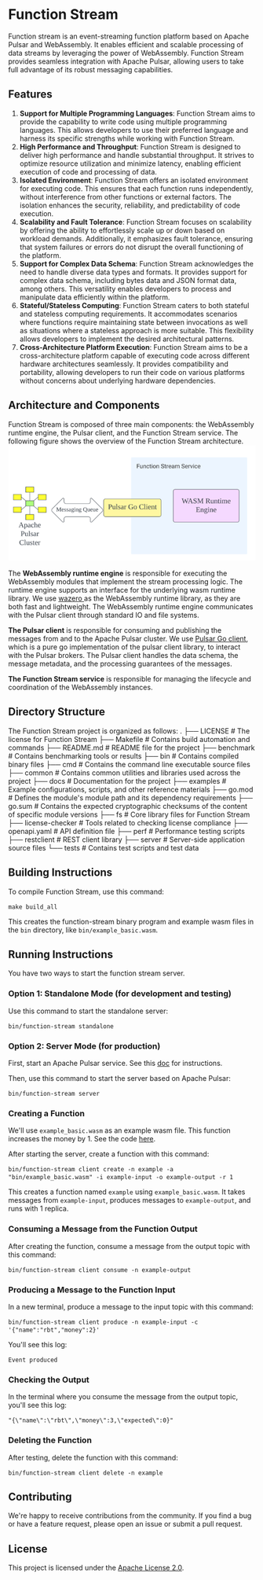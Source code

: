 <!--
  Copyright 2024 Function Stream Org.

  Licensed under the Apache License, Version 2.0 (the "License");
  you may not use this file except in compliance with the License.
  You may obtain a copy of the License at

      http://www.apache.org/licenses/LICENSE-2.0

  Unless required by applicable law or agreed to in writing, software
  distributed under the License is distributed on an "AS IS" BASIS,
  WITHOUT WARRANTIES OR CONDITIONS OF ANY KIND, either express or implied.
  See the License for the specific language governing permissions and
  limitations under the License.
-->

# Function Stream

Function stream is an event-streaming function platform based on Apache Pulsar and WebAssembly. It enables efficient and
scalable processing of data streams by leveraging the power of WebAssembly. Function Stream provides seamless
integration with Apache Pulsar, allowing users to take full advantage of its robust messaging capabilities.

## Features

1. **Support for Multiple Programming Languages**: Function Stream aims to provide the capability to write code using
   multiple programming languages. This allows developers to use their preferred language and harness its specific
   strengths while working with Function Stream.
2. **High Performance and Throughput**: Function Stream is designed to deliver high performance and handle substantial
   throughput. It strives to optimize resource utilization and minimize latency, enabling efficient execution of code
   and processing of data.
3. **Isolated Environment**: Function Stream offers an isolated environment for executing code. This ensures that each
   function runs independently, without interference from other functions or external factors. The isolation enhances
   the security, reliability, and predictability of code execution.
4. **Scalability and Fault Tolerance**: Function Stream focuses on scalability by offering the ability to effortlessly
   scale up or down based on workload demands. Additionally, it emphasizes fault tolerance, ensuring that system
   failures or errors do not disrupt the overall functioning of the platform.
4. **Support for Complex Data Schema**: Function Stream acknowledges the need to handle diverse data types and formats.
   It provides support for complex data schema, including bytes data and JSON format data, among others. This
   versatility enables developers to process and manipulate data efficiently within the platform.
6. **Stateful/Stateless Computing**: Function Stream caters to both stateful and stateless computing requirements. It
   accommodates scenarios where functions require maintaining state between invocations as well as situations where a
   stateless approach is more suitable. This flexibility allows developers to implement the desired architectural
   patterns.
7. **Cross-Architecture Platform Execution**: Function Stream aims to be a cross-architecture platform capable of
   executing code across different hardware architectures seamlessly. It provides compatibility and portability,
   allowing developers to run their code on various platforms without concerns about underlying hardware dependencies.

## Architecture and Components

Function Stream is composed of three main components: the WebAssembly runtime engine, the Pulsar client, and the
Function Stream service. The following figure shows the overview of the Function Stream architecture.
![Architecture](docs/images/arch.png)

The **WebAssembly runtime engine** is responsible for executing the WebAssembly modules that implement the stream
processing logic. The runtime engine supports an interface for the underlying wasm runtime library. We use [wazero
](https://github.com/tetratelabs/wazero) as the
WebAssembly runtime library, as they are both fast and lightweight. The WebAssembly runtime
engine communicates with the Pulsar client through standard IO and file systems.

**The Pulsar client** is responsible for consuming and publishing the messages from and to the Apache Pulsar cluster. We
use [Pulsar Go client](https://github.com/apache/pulsar-client-go), which is a pure go implementation of the pulsar
client library, to interact with the Pulsar brokers. The Pulsar client handles the data schema, the message metadata,
and the processing guarantees of the messages.

**The Function Stream service** is responsible for managing the lifecycle and coordination of the WebAssembly instances.

## Directory Structure

The Function Stream project is organized as follows:
.
├── LICENSE                 # The license for Function Stream
├── Makefile                # Contains build automation and commands
├── README.md               # README file for the project
├── benchmark               # Contains benchmarking tools or results
├── bin                     # Contains compiled binary files
├── cmd                     # Contains the command line executable source files
├── common                  # Contains common utilities and libraries used across the project
├── docs                    # Documentation for the project
├── examples                # Example configurations, scripts, and other reference materials
├── go.mod                  # Defines the module's module path and its dependency requirements
├── go.sum                  # Contains the expected cryptographic checksums of the content of specific module versions
├── fs                      # Core library files for Function Stream
├── license-checker         # Tools related to checking license compliance
├── openapi.yaml            # API definition file
├── perf                    # Performance testing scripts
├── restclient              # REST client library
├── server                  # Server-side application source files
└── tests                   # Contains test scripts and test data

## Building Instructions

To compile Function Stream, use this command:

```shell
make build_all
```

This creates the function-stream binary program and example wasm files in the `bin` directory,
like `bin/example_basic.wasm`.

## Running Instructions

You have two ways to start the function stream server.

### Option 1: Standalone Mode (for development and testing)

Use this command to start the standalone server:

```shell
bin/function-stream standalone
```

### Option 2: Server Mode (for production)

First, start an Apache Pulsar service. See this [doc](https://pulsar.apache.org/docs/en/standalone/) for instructions.

Then, use this command to start the server based on Apache Pulsar:

```shell
bin/function-stream server
```

### Creating a Function

We'll use `example_basic.wasm` as an example wasm file. This function increases the money by 1. See the
code [here](examples/basic/main.go).

After starting the server, create a function with this command:

```shell
bin/function-stream client create -n example -a "bin/example_basic.wasm" -i example-input -o example-output -r 1
```

This creates a function named `example` using `example_basic.wasm`. It takes messages from `example-input`, produces
messages to `example-output`, and runs with 1 replica.

### Consuming a Message from the Function Output

After creating the function, consume a message from the output topic with this command:

```shell
bin/function-stream client consume -n example-output
```

### Producing a Message to the Function Input

In a new terminal, produce a message to the input topic with this command:

```shell
bin/function-stream client produce -n example-input -c '{"name":"rbt","money":2}'
```

You'll see this log:

```
Event produced
```

### Checking the Output

In the terminal where you consume the message from the output topic, you'll see this log:

```
"{\"name\":\"rbt\",\"money\":3,\"expected\":0}"
```

### Deleting the Function

After testing, delete the function with this command:

```shell
bin/function-stream client delete -n example
```

## Contributing

We're happy to receive contributions from the community. If you find a bug or have a feature request, please open an
issue or submit a pull request.

## License

This project is licensed under the [Apache License 2.0](https://www.apache.org/licenses/LICENSE-2.0).